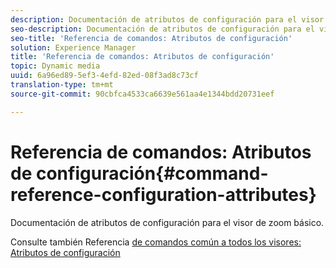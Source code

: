 ```yaml
---
description: Documentación de atributos de configuración para el visor de zoom básico.
seo-description: Documentación de atributos de configuración para el visor de zoom básico.
seo-title: 'Referencia de comandos: Atributos de configuración'
solution: Experience Manager
title: 'Referencia de comandos: Atributos de configuración'
topic: Dynamic media
uuid: 6a96ed89-5ef3-4efd-82ed-08f3ad8c73cf
translation-type: tm+mt
source-git-commit: 90cbfca4533ca6639e561aa4e1344bdd20731eef

---
```



# Referencia de comandos: Atributos de configuración{#command-reference-configuration-attributes}

Documentación de atributos de configuración para el visor de zoom básico.

<!--<a id="section_F52FF0F139604447A870ABE6E1C03444"></a>-->

Consulte también Referencia [de comandos común a todos los visores: Atributos de configuración](../../../r-html5-viewer-20-cmdref-configattrib/r-html5-viewer-20-cmdref-configattrib.md#concept-850e0f2c49b949deb7cfbfd330d329bd)
